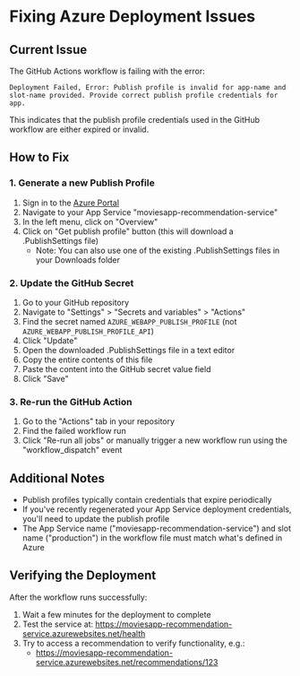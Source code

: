# Fixing Azure Deployment Issues

## Current Issue

The GitHub Actions workflow is failing with the error:

```
Deployment Failed, Error: Publish profile is invalid for app-name and slot-name provided. Provide correct publish profile credentials for app.
```

This indicates that the publish profile credentials used in the GitHub workflow are either expired or invalid.

## How to Fix

### 1. Generate a new Publish Profile

1. Sign in to the [Azure Portal](https://portal.azure.com)
2. Navigate to your App Service "moviesapp-recommendation-service"
3. In the left menu, click on "Overview"
4. Click on "Get publish profile" button (this will download a .PublishSettings file)
   - Note: You can also use one of the existing .PublishSettings files in your Downloads folder

### 2. Update the GitHub Secret

1. Go to your GitHub repository
2. Navigate to "Settings" > "Secrets and variables" > "Actions"
3. Find the secret named `AZURE_WEBAPP_PUBLISH_PROFILE` (not `AZURE_WEBAPP_PUBLISH_PROFILE_API`)
4. Click "Update"
5. Open the downloaded .PublishSettings file in a text editor
6. Copy the entire contents of this file
7. Paste the content into the GitHub secret value field
8. Click "Save"

### 3. Re-run the GitHub Action

1. Go to the "Actions" tab in your repository
2. Find the failed workflow run
3. Click "Re-run all jobs" or manually trigger a new workflow run using the "workflow_dispatch" event

## Additional Notes

- Publish profiles typically contain credentials that expire periodically
- If you've recently regenerated your App Service deployment credentials, you'll need to update the publish profile
- The App Service name ("moviesapp-recommendation-service") and slot name ("production") in the workflow file must match what's defined in Azure

## Verifying the Deployment

After the workflow runs successfully:

1. Wait a few minutes for the deployment to complete
2. Test the service at: https://moviesapp-recommendation-service.azurewebsites.net/health
3. Try to access a recommendation to verify functionality, e.g.:
   - https://moviesapp-recommendation-service.azurewebsites.net/recommendations/123
